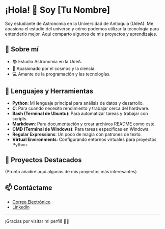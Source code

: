 <!--
## Hi there 👋
**jmcardenas8/jmcardenas8** is a ✨ _special_ ✨ repository because its `README.md` (this file) appears on your GitHub profile.

Here are some ideas to get you started:

- 🔭 I’m currently working on ...
- 🌱 I’m currently learning ...
- 👯 I’m looking to collaborate on ...
- 🤔 I’m looking for help with ...
- 💬 Ask me about ...
- 📫 How to reach me: ...
- 😄 Pronouns: ...
- ⚡ Fun fact: ...
-->

# ¡Hola! 👋 Soy [Tu Nombre]

Soy estudiante de Astronomía en la Universidad de Antioquia (UdeA). Me apasiona el estudio del universo y cómo podemos utilizar la tecnología para entenderlo mejor. Aquí comparto algunos de mis proyectos y aprendizajes.

## 🔭 Sobre mí

- 📚 Estudio Astronomía en la UdeA.
- 🌌 Apasionado por el cosmos y la ciencia.
- 💻 Amante de la programación y las tecnologías.

## 🚀 Lenguajes y Herramientas

- **Python**: Mi lenguaje principal para análisis de datos y desarrollo.
- **C**: Para cuando necesito rendimiento y trabajar cerca del hardware.
- **Bash (Terminal de Ubuntu)**: Para automatizar tareas y trabajar con scripts.
- **Markdown**: Para documentación y crear archivos README como este.
- **CMD (Terminal de Windows)**: Para tareas específicas en Windows.
- **Regular Expressions**: Un poco de magia con patrones de texto.
- **Virtual Environments**: Configurando entornos virtuales para proyectos Python.

## 🌟 Proyectos Destacados

(Pronto añadiré aquí algunos de mis proyectos más interesantes)

## 📫 Contáctame

- [Correo Electrónico](mailto:juanm.cardenas@udea.edu.co)
- [LinkedIn](https...)

---

¡Gracias por visitar mi perfil! 🚀✨
